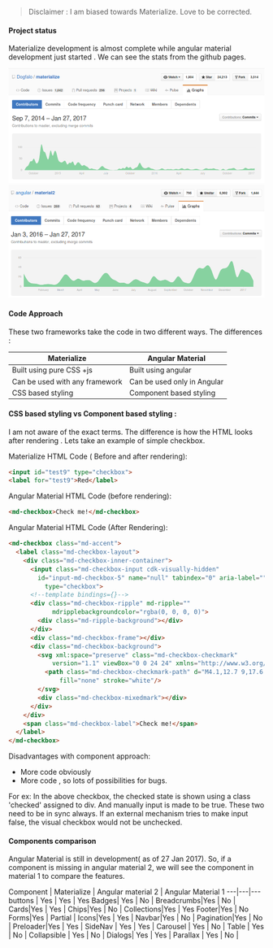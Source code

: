 
> Disclaimer : I am biased towards Materialize. Love to be corrected. 

#### Project status 
Materialize development is almost complete while angular material development just started . We can see the stats from the github pages. 

![Materialize Github](../assets/materialize.png) 
![Angular Material Github](../assets/angular_material.png) 
#### Code Approach
These two frameworks take the code in two different ways. The differences : 

Materialize | Angular Material
------------|------------------
Built using pure CSS +js  |  Built using angular 
Can be used with any framework | Can be used only in Angular
CSS based styling | Component based styling



#### CSS based styling vs Component based styling :

I am not aware of the exact terms. The difference is how the HTML looks after rendering . 
Lets take an example of simple checkbox. 


Materialize HTML Code ( Before and after rendering): 
```HTML
<input id="test9" type="checkbox">
<label for="test9">Red</label>
```

Angular Material HTML Code (before rendering):
```HTML
<md-checkbox>Check me!</md-checkbox>
```
Angular Material HTML Code (After Rendering): 
```HTML
<md-checkbox class="md-accent">
  <label class="md-checkbox-layout">
    <div class="md-checkbox-inner-container">
      <input class="md-checkbox-input cdk-visually-hidden" 
        id="input-md-checkbox-5" name="null" tabindex="0" aria-label="" 
          type="checkbox">
      <!--template bindings={}-->
      <div class="md-checkbox-ripple" md-ripple="" 
            mdripplebackgroundcolor="rgba(0, 0, 0, 0)">
        <div class="md-ripple-background"></div>
      </div>
      <div class="md-checkbox-frame"></div>
      <div class="md-checkbox-background">
        <svg xml:space="preserve" class="md-checkbox-checkmark" 
            version="1.1" viewBox="0 0 24 24" xmlns="http://www.w3.org/2000/svg">
          <path class="md-checkbox-checkmark-path" d="M4.1,12.7 9,17.6 20.3,6.3"
              fill="none" stroke="white"/>
        </svg>
        <div class="md-checkbox-mixedmark"></div>
      </div>
    </div>
    <span class="md-checkbox-label">Check me!</span>
  </label>
</md-checkbox>
```

Disadvantages with component approach: 
- More code obviously 
- More code , so lots of possibilities for bugs. 

For ex: 
In the above checkbox, the checked state is shown using a class 'checked' assigned to div. And manually input is made to be true. These two need to be in sync always. If an external mechanism tries to make input false, the visual checkbox would not be unchecked.

#### Components comparison

Angular Material is still in development( as of 27 Jan 2017). So, if a component is missing in angular material 2, we will see the component in material 1 to compare the features.

Component | Materialize | Angular material 2 | Angular Material 1
---|---|---
buttons | Yes | Yes | Yes 
Badges| Yes | No | 
Breadcrumbs|Yes | No | 
Cards|Yes | Yes |
Chips|Yes | No | 
Collections|Yes | Yes
Footer|Yes | No 
Forms|Yes | Partial |
Icons|Yes | Yes |
Navbar|Yes | No | 
Pagination|Yes | No |
Preloader|Yes | Yes |
SideNav | Yes | Yes |
Carousel | Yes | No | 
Table | Yes | No | 
Collapsible | Yes | No | 
Dialogs| Yes | Yes | 
Parallax | Yes | No | 

